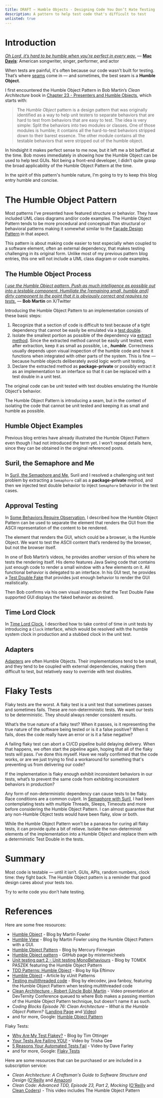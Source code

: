 ```yaml
---
title: DRAFT – Humble Objects - Designing Code You Don’t Hate Testing
description: A pattern to help test code that's difficult to test
unlisted: true
---
```


# Introduction
[_Oh Lord, it’s hard to be humble when you’re perfect in every way._](https://www.youtube.com/watch?v=0WTrMuZOZvM) — [__Mac Davis__](https://en.wikipedia.org/wiki/Mac_Davis): American songwriter, singer, performer, and actor

When tests are painful, it's often because our code wasn’t built for testing. That’s where [seams](https://jhumelsine.github.io/2025/03/24/legacy-code.html#seams) come in — and sometimes, the best seam is a __Humble Object__.

I first encountered the Humble Object Pattern in Bob Martin’s _Clean Architecture_ book in [Chapter 23 - Presenters and Humble Objects](https://learning.oreilly.com/library/view/clean-architecture-a/9780134494272/ch23.xhtml#ch23), which starts with:
>The _Humble Object_ pattern is a design pattern that was originally identified as a way to help unit testers to separate behaviors that are hard to test from behaviors that are easy to test. The idea is very simple: Split the behaviors into two modules or classes. One of those modules is humble; it contains all the hard-to-test behaviors stripped down to their barest essence. The other module contains all the testable behaviors that were stripped out of the humble object.

In hindsight it makes perfect sense to me now, but it left me a bit baffled at the time. Bob moves immediately in showing how the Humble Object can be used to help test GUIs. Not being a front-end developer, I didn’t quite grasp the broad applicability of the Humble Object Pattern at the time.

In the spirit of this pattern's humble nature, I’m going to try to keep this blog entry humble and concise.

# The Humble Object Pattern
Most patterns I’ve presented have featured structure or behavior. They have included UML class diagrams and/or code examples. The Humble Object Pattern tends to be more procedural and conceptual than structural or behavioral patterns making it somewhat similar to the [Façade Design Pattern](https://jhumelsine.github.io/2023/10/03/facade-design-pattern.html) in that aspect.

This pattern is about making code easier to test especially when coupled to a software element, often an external dependency, that makes testing challenging in its original form. Unlike most of my previous pattern blog entries, this one will not include a UML class diagram or code examples. 

## The Humble Object Process
[_I use the Humble Object pattern. Push as much intelligence as possible out into a testable component. Humiliate the [remaining small, humble and] dirty component to the point that it is obviously correct and requires no tests._]( https://x.com/unclebobmartin/status/1122722265651720198) — __Bob Martin__ on X/Twitter

Introducing the Humble Object Pattern to an implementation consists of these basic steps:
1. Recognize that a section of code is difficult to test because of a tight dependency that cannot be easily be emulated via a [test double](https://jhumelsine.github.io/2024/07/02/test-doubles.html).
2. Isolate the smallest portion as possible of the dependency via [extract method](https://jhumelsine.github.io/2025/03/24/legacy-code.html#legacy-code-lacks-seams). Since the extracted method cannot be easily unit tested, even after extraction, keep it as small as possible, i.e., ___humble___. Correctness usually depends upon visual inspection of the humble code and how it functions when integrated with other parts of the system. This is fine — because humble objects deliberately avoid logic worth unit testing.
3. Declare the extracted method as __package-private__ or possibly extract it as an implementation to an interface so that it can be replaced with a test double in a unit test.

The original code can be unit tested with test doubles emulating the Humble Object's behavior.

The Humble Object Pattern is introducing a seam, but in the context of isolating the code that cannot be unit tested and keeping it as small and humble as possible.

## Humble Object Examples
Previous blog entries have already illustrated the Humble Object Pattern even though I had not introduced the term yet. I won’t repeat details here, since they can be obtained in the original referenced posts.

## Suril, the Semaphore and Me
In [Suril, the Semaphore and Me](https://jhumelsine.github.io/2024/07/08/suril-semaphore.html), Suril and I resolved a challenging unit test problem by extracting a `Semaphore` call as a __package-private__ method, and then we injected test double behavior to inject `Semaphore` behavior in the test cases.

## Approval Testing
In [Some Behaviors Require Observation](https://jhumelsine.github.io/2025/04/02/approval-testing.html#some-behaviors-require-observation), I described how the Humble Object Pattern can be used to separate the element that renders the GUI from the ASCII representation of the content to be rendered.

The element that renders the GUI, which could be a browser, is the Humble Object. We want to test the ASCII content that’s rendered by the browser, but not the browser itself.

In one of Bob Martin’s videos, he provides another version of this where he tests the rendering itself. His demo features Java Swing code that contains just enough code to render a small window with a few elements on it. All functional behavior is delegated to an interface. In his GUI test, he provides a [Test Double Fake](https://jhumelsine.github.io/2024/07/02/test-doubles.html#fake) that provides just enough behavior to render the GUI realistically.

Then Bob confirms via his own visual inspection that the Test Double Fake supported GUI displays the faked behavior as desired.

## Time Lord Clock
In [Time Lord Clock](https://jhumelsine.github.io/2025/04/08/time-lord.html#time-is-an-external-dependency), I described how to take control of time in unit tests by introducing a `Clock` interface, which would be resolved with the humble system clock in production and a stubbed clock in the unit test.

## Adapters
[Adapters](https://jhumelsine.github.io/2023/09/29/adapter-design-pattern.html) are often Humble Objects. Their implementations tend to be small, and they tend to be coupled with external dependencies, making them difficult to test, but relatively easy to override with test doubles.

# Flaky Tests
Flaky tests are the worst. A flaky test is a unit test that sometimes passes and sometimes fails. These are non-deterministic tests. We want our tests to be deterministic. They should always render consistent results.

What’s the true nature of a flaky test? When it passes, is it representing the true nature of the software being tested or is it a false positive? When it fails, does the code really have an error or is it a false negative?

A failing flaky test can abort a CI/CD pipeline build delaying delivery. When that happens, we often start the pipeline again, hoping that all of the flaky tests will pass. I’ve done this myself. Have we really confirmed that the code works, or are we just trying to find a workaround for something that's preventing us from delivering our code?

If the implementation is flaky enough exhibit inconsistent behaviors in our tests, what’s to prevent the same code from exhibiting inconsistent behaviors in production?

Any form of non-deterministic dependency can cause tests to be flaky. Race conditions are a common culprit. In [Semaphore with Suril](https://jhumelsine.github.io/2024/07/08/suril-semaphore.html#the-semaphore), I had been contemplating tests with multiple Threads, Sleeps, Timeouts and more before considering the Humble Object Pattern. I can almost guarantee that any non-Humble Object tests would have been flaky, slow or both.

While the Humble Object Pattern won’t be a panacea for curing all flaky tests, it can provide quite a bit of relieve. Isolate the non-determinist elements of the implementation into a Humble Object and replace them with a deterministic Test Double in the tests.

# Summary
Most code is testable — until it isn’t. GUIs, APIs, random numbers, clock time: they fight back. The Humble Object pattern is a reminder that good design cares about your tests too.

Try to write code you don’t hate testing.

# References
Here are some free resources:
* [Humble Object](https://martinfowler.com/bliki/HumbleObject.html) - Blog by Martin Fowler
* [Humble View](https://martinfowler.com/eaaDev/uiArchs.html#HumbleView) - Blog by Martin Fowler using the Humble Object Pattern with a GUI.
* [Humble Object Pattern](https://mercury-leo.github.io/teaching/HumbleObjectPattern/) - Blog by Mercury Finnegan
* [Humble Object pattern](https://github.com/mistermicheels/learning-notes/blob/master/architecture-design/Humble-Object-pattern.md) - GitHub page by mistermicheels
* [Unit testing part 2 - Unit testing MonoBehaviours](https://unity.com/blog/technology/unit-testing-part-2-unit-testing-monobehaviours) - Blog by TOMEK PASZEK featuring the Humble Object Pattern
* [TDD Patterns: Humble Object](https://ieftimov.com/posts/tdd-humble-object/) - Blog by Ilija Eftimov
* [Humble Object](http://xunitpatterns.com/Humble%20Object.html) - Article by xUnit Patterns
* [Testing multithreaded code](https://elecodev.wordpress.com/2015/08/10/testing-multithreaded-code/) - Blog by elecodev, java fanboy, featuring the Humble Object Pattern when testing multithreaded code
* [Clean Architecture - Robert (Uncle Bob) Martin](https://www.youtube.com/watch?v=G08FxxwPjXE&t=2042s) - Video presentation at DevTernity Conference queued to where Bob makes a passing mention of the Humble Object Pattern technique, but doesn't name it as such.
* _Coding Blocks Episode 76: Clean Architecture – What is the Humble Object Pattern?_ ([Landing Page](https://www.codingblocks.net/podcast/clean-architecture-what-is-the-humble-object-pattern/) and [Video](https://www.youtube.com/watch?v=-M0301nxE4Q))
* and for more, Google: [Humble Object Pattern](https://www.google.com/search?q=Humble+Object+Pattern )

Flaky Tests:
* [Why Are My Test Flakey?](https://www.industriallogic.com/blog/why-are-my-tests-flakey/) - Blog by Tim Ottinger
* [Your Tests Are Failing YOU!](https://www.youtube.com/watch?v=bI2HQ2N_gwY) - Video by Trisha Gee
* [5 Reasons Your Automated Tests Fail](https://www.youtube.com/watch?v=vHBzZHE4tJ0) - Video by Dave Farley
* and for more, Google: [Flaky Tests](https://www.google.com/search?q=flaky+tests)
  
Here are some resources that can be purchased or are included in a subscription service:
* _Clean Architecture: A Craftsman's Guide to Software Structure and Design_ ([O'Reilly](https://learning.oreilly.com/library/view/clean-architecture-a/9780134494272/) and [Amazon](https://www.amazon.com/Clean-Architecture-Craftsmans-Software-Structure/dp/0134494164/))
* _Clean Code: Advanced TDD, Episode 23, Part 2, Mocking_ ([O'Reilly](https://learning.oreilly.com/videos/clean-code-fundamentals/9780134661742/9780134661742-code_02_23_02/) and [Clean Coders](https://cleancoders.com/episode/clean-code-episode-23-p2)) - This video includes The Humble Object Pattern
